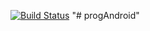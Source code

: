 [![Build Status](https://travis-ci.com/matthieulourme/progAndroid.svg?branch=master)](https://travis-ci.com/matthieulourme/progAndroid)
"# progAndroid"
